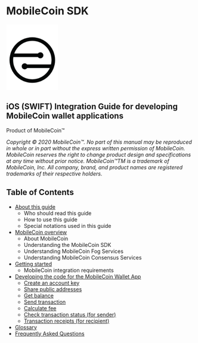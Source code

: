 # MobileCoin SDK

![MobileCoin logo](images/mobilecoin-logo.png)

## iOS (SWIFT) Integration Guide for developing MobileCoin wallet applications

Product of MobileCoin™

*Copyright © 2020 MobileCoin™. No part of this manual may be reproduced in whole or in part without the express written permission of MobileCoin. MobileCoin reserves the right to change product design and specifications at any time without prior notice. MobileCoin™TM is a trademark of MobileCoin, Inc. All company, brand, and product names are registered trademarks of their respective holders.*

## Table of Contents

* [About this guide](about.md)
  * Who should read this guide
  * How to use this guide
  * Special notations used in this guide
* [MobileCoin overview](mobilecoin.md)
  * About MobileCoin
  * Understanding the MobileCoin SDK
  * Understanding MobileCoin Fog Services
  * Understanding MobileCoin Consensus Services
* [Getting started](getting-started.md)
  * MobileCoin integration requirements
* [Developing the code for the MobileCoin Wallet App](dev-overview.md)
  * [Create an account key](create-account-key.md)
  * [Share public addresses](share-public-addresses.md)
  * [Get balance](get-balance.md)
  * [Send transaction](send-transaction.md)
  * [Calculate fee](calculate-fee.md)
  * [Check transaction status (for sender)](check-transaction-status.md)
  * [Transaction receipts (for recipient)](transaction-receipts.md)
* [Glossary](glossary.md)
* [Frequently Asked Questions](faq.md)
